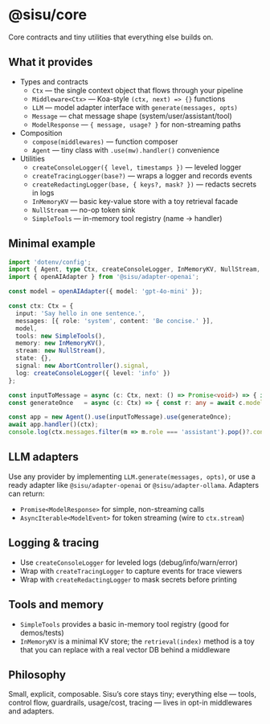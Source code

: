 # @sisu/core

Core contracts and tiny utilities that everything else builds on.

## What it provides
- Types and contracts
  - `Ctx` — the single context object that flows through your pipeline
  - `Middleware<Ctx>` — Koa-style `(ctx, next) => {}` functions
  - `LLM` — model adapter interface with `generate(messages, opts)`
  - `Message` — chat message shape (system/user/assistant/tool)
  - `ModelResponse` — `{ message, usage? }` for non-streaming paths
- Composition
  - `compose(middlewares)` — function composer
  - `Agent` — tiny class with `.use(mw).handler()` convenience
- Utilities
  - `createConsoleLogger({ level, timestamps })` — leveled logger
  - `createTracingLogger(base?)` — wraps a logger and records events
  - `createRedactingLogger(base, { keys?, mask? })` — redacts secrets in logs
  - `InMemoryKV` — basic key-value store with a toy retrieval facade
  - `NullStream` — no-op token sink
  - `SimpleTools` — in-memory tool registry (name → handler)

## Minimal example
```ts
import 'dotenv/config';
import { Agent, type Ctx, createConsoleLogger, InMemoryKV, NullStream, SimpleTools } from '@sisu/core';
import { openAIAdapter } from '@sisu/adapter-openai';

const model = openAIAdapter({ model: 'gpt-4o-mini' });

const ctx: Ctx = {
  input: 'Say hello in one sentence.',
  messages: [{ role: 'system', content: 'Be concise.' }],
  model,
  tools: new SimpleTools(),
  memory: new InMemoryKV(),
  stream: new NullStream(),
  state: {},
  signal: new AbortController().signal,
  log: createConsoleLogger({ level: 'info' })
};

const inputToMessage = async (c: Ctx, next: () => Promise<void>) => { if (c.input) c.messages.push({ role: 'user', content: c.input }); await next(); };
const generateOnce   = async (c: Ctx) => { const r: any = await c.model.generate(c.messages); if (r?.message) c.messages.push(r.message); };

const app = new Agent().use(inputToMessage).use(generateOnce);
await app.handler()(ctx);
console.log(ctx.messages.filter(m => m.role === 'assistant').pop()?.content);
```

## LLM adapters
Use any provider by implementing `LLM.generate(messages, opts)`, or use a ready adapter like `@sisu/adapter-openai` or `@sisu/adapter-ollama`. Adapters can return:
- `Promise<ModelResponse>` for simple, non-streaming calls
- `AsyncIterable<ModelEvent>` for token streaming (wire to `ctx.stream`)

## Logging & tracing
- Use `createConsoleLogger` for leveled logs (debug/info/warn/error)
- Wrap with `createTracingLogger` to capture events for trace viewers
- Wrap with `createRedactingLogger` to mask secrets before printing

## Tools and memory
- `SimpleTools` provides a basic in-memory tool registry (good for demos/tests)
- `InMemoryKV` is a minimal KV store; the `retrieval(index)` method is a toy that you can replace with a real vector DB behind a middleware

## Philosophy
Small, explicit, composable. Sisu’s core stays tiny; everything else — tools, control flow, guardrails, usage/cost, tracing — lives in opt-in middlewares and adapters.
